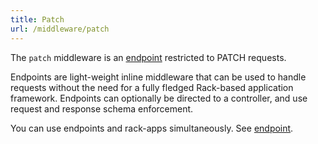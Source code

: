 ```yaml
---
title: Patch
url: /middleware/patch
---
```


The `patch` middleware is an [endpoint](/middleware/endpoint) restricted to PATCH requests.

Endpoints are light-weight inline middleware that can be used to handle requests without the need for a fully fledged Rack-based application framework.
Endpoints can optionally be directed to a controller, and use request and response schema enforcement.

You can use endpoints and rack-apps simultaneously.
See [endpoint](/middleware/endpoint).
